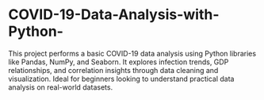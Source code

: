 # COVID-19-Data-Analysis-with-Python-
This project performs a basic COVID-19 data analysis using Python libraries like Pandas, NumPy, and Seaborn. It explores infection trends, GDP relationships, and correlation insights through data cleaning and visualization. Ideal for beginners looking to understand practical data analysis on real-world datasets.
